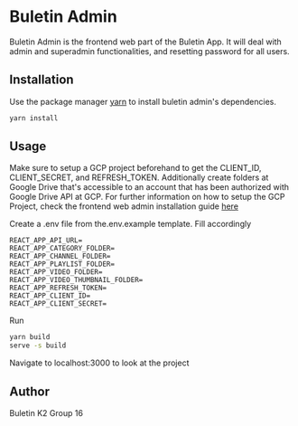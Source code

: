 # Buletin Admin

Buletin Admin is the frontend web part of the Buletin App. It will deal with admin and superadmin functionalities, and resetting password for all users.

## Installation

Use the package manager [yarn](https://yarnpkg.com/) to install buletin admin's dependencies.

```bash
yarn install
```

## Usage
Make sure to setup a GCP project beforehand to get the CLIENT_ID, CLIENT_SECRET, and REFRESH_TOKEN. Additionally create folders at Google Drive that's accessible to an account that has been authorized with Google Drive API at GCP. For further information on how to setup the GCP Project, check the frontend web admin installation guide [here](https://docs.google.com/document/d/1fbMMFY1FM25inibxn4REDS4qhtSgtqD-/edit#)

Create a .env file from the.env.example template. Fill accordingly
```env
REACT_APP_API_URL=
REACT_APP_CATEGORY_FOLDER=
REACT_APP_CHANNEL_FOLDER=
REACT_APP_PLAYLIST_FOLDER=
REACT_APP_VIDEO_FOLDER=
REACT_APP_VIDEO_THUMBNAIL_FOLDER=
REACT_APP_REFRESH_TOKEN=
REACT_APP_CLIENT_ID=
REACT_APP_CLIENT_SECRET=
```
Run
```bash
yarn build
serve -s build
```
Navigate to localhost:3000 to look at the project


## Author
Buletin K2 Group 16